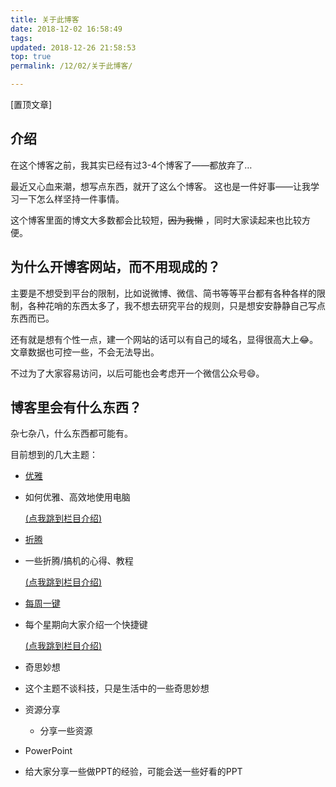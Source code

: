 ```yaml
---
title: 关于此博客
date: 2018-12-02 16:58:49
tags:
updated: 2018-12-26 21:58:53
top: true
permalink: /12/02/关于此博客/

---
```


[置顶文章]

## 介绍

在这个博客之前，我其实已经有过3-4个博客了——都放弃了…

最近又心血来潮，想写点东西，就开了这么个博客。
这也是一件好事——让我学习一下怎么样坚持一件事情。

这个博客里面的博文大多数都会比较短，~~因为我懒~~ ，同时大家读起来也比较方便。

<!--more-->


## 为什么开博客网站，而不用现成的？
主要是不想受到平台的限制，比如说微博、微信、简书等等平台都有各种各样的限制，各种花哨的东西太多了，我不想去研究平台的规则，只是想安安静静自己写点东西而已。

还有就是想有个性一点，建一个网站的话可以有自己的域名，显得很高大上😂。文章数据也可控一些，不会无法导出。

不过为了大家容易访问，以后可能也会考虑开一个微信公众号😄。


## 博客里会有什么东西？
杂七杂八，什么东西都可能有。

目前想到的几大主题：
 * [优雅](https://www.jessexu.me/categories/%E4%BC%98%E9%9B%85/)

  * 如何优雅、高效地使用电脑 

    [(点我跳到栏目介绍)](https://www.jessexu.me/2018/%E5%85%B3%E4%BA%8E%E4%BC%98%E9%9B%85%E6%A0%8F%E7%9B%AE/)
 * [折腾](https://www.jessexu.me/categories/%E6%8A%98%E8%85%BE/)

  * 一些折腾/搞机的心得、教程

    [(点我跳到栏目介绍)](https://www.jessexu.me/2018/%E5%85%B3%E4%BA%8E%E6%8A%98%E8%85%BE%E6%A0%8F%E7%9B%AE/)
 * [每周一键](https://www.jessexu.me/categories/%E6%AF%8F%E5%91%A8%E4%B8%80%E9%94%AE/)

  * 每个星期向大家介绍一个快捷键

    [(点我跳到栏目介绍)](https://www.jessexu.me/2018/%E5%85%B3%E4%BA%8E%E6%AF%8F%E5%91%A8%E4%B8%80%E9%94%AE%E6%A0%8F%E7%9B%AE/)
 * 奇思妙想

  * 这个主题不谈科技，只是生活中的一些奇思妙想
 * 资源分享

    * 分享一些资源
 * PowerPoint

  * 给大家分享一些做PPT的经验，可能会送一些好看的PPT

